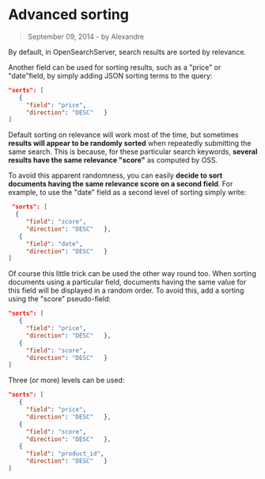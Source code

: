 # Advanced sorting

> September 09, 2014 - by Alexandre

By default, in OpenSearchServer, search results are sorted by relevance.

Another field can be used for sorting results, such as a "price" or "date"field, by simply adding JSON sorting terms to the query:

```json
"sorts": [
   { 
     "field": "price", 
     "direction": "DESC"   }
]
```

Default sorting on relevance will work most of the time, but sometimes **results will appear to be randomly sorted** when repeatedly submitting the same search. This is because, for these particular search keywords, **several results have the same relevance "score"** as computed by OSS.

<!--more-->

To avoid this apparent randomness, you can easily **decide to sort documents having the same relevance score on a second field**. For example, to use the "date" field as a second level of sorting simply write:


```json
 "sorts": [
  {
     "field": "score", 
     "direction": "DESC"   },
   {
     "field": "date", 
     "direction": "DESC"   }
]
```

Of course this little trick can be used the other way round too. When sorting documents using a particular field, documents having the same value for this field will be displayed in a random order. To avoid this, add a sorting using the "score" pseudo-field:


```json
"sorts": [
   { 
     "field": "price", 
     "direction": "DESC"   },
   { 
     "field": "score", 
     "direction": "DESC"   }
]
```

Three (or more) levels can be used:


```json
"sorts": [
   { 
     "field": "price", 
     "direction": "DESC"   },
   { 
     "field": "score", 
     "direction": "DESC"   },
   { 
     "field": "product_id", 
     "direction": "DESC"   }
]
```
